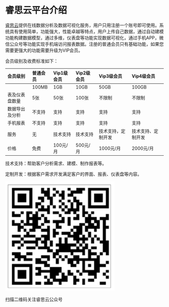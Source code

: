 # 睿思云平台介绍

[睿思云](https://www.ruisitech.com/cloud)提供在线数据分析及数据可视化服务，用户只用注册一个账号即可使用。系统具有使用简单，功能强大，性能卓越等特点，用户上传自己数据，通过自动建模功能构建数据模型，通过多维，仪表盘等功能实现数据可视化，通过手机APP，微信公众号等功能实现手机端访问报表数据。注册的普通会员只有基础功能，如果您需要更强大的功能需要升级为VIP会员。

会员级别及收费标准如下：

| 会员级别 | 普通会员 | Vip1级会员 | Vip2级会员 | Vip3级会员 | Vip4级会员 |
| :--- | :--- | :--- | :--- | :--- | :--- |
|  | 100MB | 1GB | 10GB | 50GB | 100GB |
| 表及仪表盘数量 | 5张 | 50张 | 100张 | 不限制 | 不限制 |
| 数据导出及分析 | 不支持 | 支持 | 支持 | 支持 | 支持 |
| 手机报表 | 不支持 | 支持 | 支持 | 支持 | 支持 |
| 服务 | 无 | 技术支持 | 技术支持 | 技术支持，定制开发 | 技术支持、定制开发 |
| 价格 | 免费 | 100元/月 | 500元/月 | 1000元/月 | 2000元/月 |

技术支持：帮助客户分析需求、建模、制作报表等。

定制开发：根据客户需求开发满足客户的界面、报表、仪表盘等内容。

![](/assets/importgzh.png)

扫描二维码关注睿思云公众号



